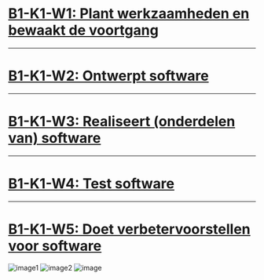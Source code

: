 # [B1-K1-W1: Plant werkzaamheden en bewaakt de voortgang](https://github.com/PS228301/Examenvoorbereiding/wiki/w1)

***

# [B1-K1-W2: Ontwerpt software](https://github.com/PS228301/Examenvoorbereiding/wiki/w2)

***

# [B1-K1-W3: Realiseert (onderdelen van) software](https://github.com/PS228301/Examenvoorbereiding/wiki/w3)

***

# [B1-K1-W4: Test software](https://github.com/PS228301/Examenvoorbereiding/wiki/w4)

***

# [B1-K1-W5: Doet verbetervoorstellen voor software](https://github.com/PS228301/Examenvoorbereiding/wiki/w5)
![image1](https://github.com/user-attachments/assets/454eed62-fd13-47c4-b57e-7c16b0d88214)
![image2](https://github.com/user-attachments/assets/4b006bef-7781-42a4-a256-62334fd839a6)
![image](https://github.com/user-attachments/assets/f6e9a9b9-d44a-4dee-808c-18beb4af1009)
